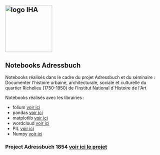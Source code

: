 <a href='https://www.dhi-paris.fr/fr/page-daccueil.html'><img src='https://th.bing.com/th/id/R.61028ff085975475c6beb093bfe05fae?rik=uz4xIq%2bK2BNFqA&riu=http%3a%2f%2ff-origin.hypotheses.org%2fwp-content%2fblogs.dir%2f411%2ffiles%2f2012%2f10%2fLOGO-DHIP_IHA.jpg&ehk=CCDsoocwGaxx5Ruh7ozf%2f%2bIk%2fuks24MZIgFIdBhbgwQ%3d&risl=&pid=ImgRaw&r=0' width='150' title='logo IHA'></a>  
---------------------------------------
## Notebooks Adressbuch  
Notebooks réalisés dans le cadre du projet Adressbuch et du séminaire : Documenter l'histoire urbaine, architecturale, sociale et culturelle du quartier Richelieu (1750-1950) de l'Institut National d'Histoire de l'Art

Notebooks réalisés avec les librairies : 

* folium [voir ici](https://python-visualization.github.io/folium/index.html)
* pandas [voir ici](https://pandas.pydata.org/)
* matplotlib [voir ici](https://matplotlib.org/)
* wordcloud [voir ici](https://pypi.org/project/wordcloud/)
* PIL [voir ici](https://pypi.org/project/Pillow/)
* Numpy [voir ici](https://numpy.org/)

### Project Adressbuch 1854 [voir ici le projet](https://github.com/dhi-digital-humanities/Adressbuch)
